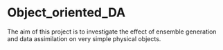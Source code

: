 # Object_oriented_DA
The aim of this project is to investigate the effect of ensemble generation and data assimilation on very simple physical objects.
